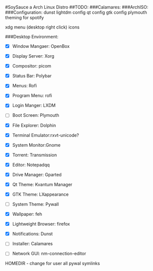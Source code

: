#SoySauce a Arch Linux Distro
##TODO:
###Calamares:
###ArchISO:
###Configuration:
dunst
lightdm config
qt config
gtk config
plymouth
theming for spotify


xdg menu (desktop right click)
icons



###Desktop Environment:
- [x] Window Mangaer: OpenBox
- [x] Display Server: Xorg
- [x] Compositor: picom
- [x] Status Bar: Polybar
- [x] Menus: Rofi
- [x] Program Menu: rofi
- [x] Login Manger: LXDM
- [ ] Boot Screen: Plymouth
- [x] File Explorer: Dolphin
- [x] Terminal Emulator:rxvt-unicode?
- [x] System Monitor:Gnome
- [x] Torrent: Transmission
- [x] Editor: Notepadqq
- [x] Drive Manager: Gparted
- [x] Qt Theme: Kvantum Manager
- [x] GTK Theme: LXappearance
- [ ] System Theme: Pywall
- [x] Wallpaper: feh
- [x] Lightweight Browser: firefox
- [x] Notifications: Dunst
- [ ] Installer: Calamares
- [ ] Network GUI: nm-connection-editor



HOMEDIR - change for user
all pywal symlinks
